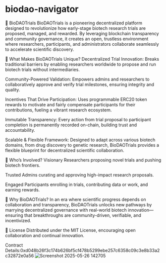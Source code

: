 # biodao-navigator
🧬 BioDAOTrials
BioDAOTrials is a pioneering decentralized platform designed to revolutionize how early-stage biotech research trials are proposed, managed, and rewarded. By leveraging blockchain transparency and community governance, it creates an open, trustless environment where researchers, participants, and administrators collaborate seamlessly to accelerate scientific discovery.

🚀 What Makes BioDAOTrials Unique?
Decentralized Trial Innovation:
Breaks traditional barriers by enabling researchers worldwide to propose and run biotech trials without intermediaries.

Community-Powered Validation:
Empowers admins and researchers to collaboratively approve and verify trial milestones, ensuring integrity and quality.

Incentives That Drive Participation:
Uses programmable ERC20 token rewards to motivate and fairly compensate participants for their contributions, fueling a vibrant research ecosystem.

Immutable Transparency:
Every action from trial proposal to participant completion is permanently recorded on-chain, building trust and accountability.

Scalable & Flexible Framework:
Designed to adapt across various biotech domains, from drug discovery to genetic research, BioDAOTrials provides a flexible blueprint for decentralized scientific collaboration.

🔐 Who’s Involved?
Visionary Researchers proposing novel trials and pushing biotech frontiers.

Trusted Admins curating and approving high-impact research proposals.

Engaged Participants enrolling in trials, contributing data or work, and earning rewards.

🌟 Why BioDAOTrials?
In an era where scientific progress depends on collaboration and transparency, BioDAOTrials unlocks new pathways by marrying decentralized governance with real-world biotech innovation—ensuring that breakthroughs are community-driven, verifiable, and incentivized.

📜 License
Distributed under the MIT License, encouraging open collaboration and continual innovation.

Contract Details:0xd048b26f3c174b626bf5cf478b5299ebe257c6358c09c3e8b33a2c32872e0a56
![Screenshot 2025-05-26 142705](https://github.com/user-attachments/assets/3cf1049a-4067-46b3-9b66-c4d0bf136237)


